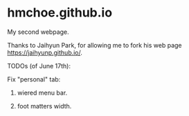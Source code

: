 # hmchoe.github.io
My second webpage.

Thanks to Jaihyun Park, for allowing me to fork his web page https://jaihyunp.github.io/.

TODOs (of June 17th):

Fix "personal" tab: 

1) wiered menu bar.

2) foot matters width. 
